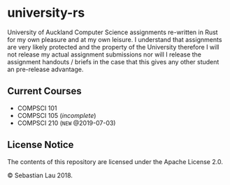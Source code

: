 # university-rs

University of Auckland Computer Science assignments re-written in Rust for my own pleasure and at my own leisure. I understand that assignments are very likely protected and the property of the University therefore I will not release my actual assignment submissions nor will I release the assignment handouts / briefs in the case that this gives any other student an pre-release advantage.

## Current Courses

- COMPSCI 101
- COMPSCI 105 (_incomplete_)
- COMPSCI 210 (`NEW` @2019-07-03)

## License Notice

The contents of this repository are licensed under the Apache License 2.0.

&copy; Sebastian Lau 2018.

